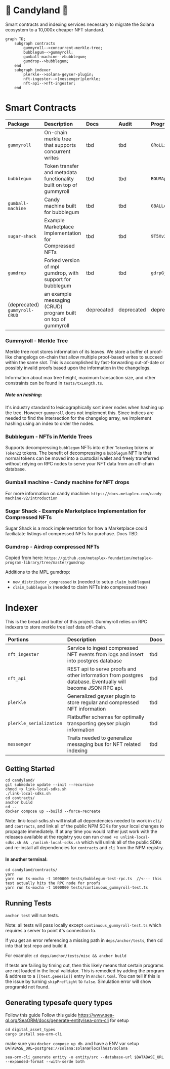 # 🍬 Candyland 🍬

Smart contracts and indexing services necessary to migrate the Solana ecosystem to a 10,000x cheaper NFT standard.

```mermaid
graph TD;
    subgraph contracts
        gummyroll-->concurrent-merkle-tree;
        bubblegum-->gummyroll;
        gumball-machine-->bubblegum;
        gumdrop-->bubblegum;
    end
    subgraph indexer
        plerkle-->solana-geyser-plugin;
        nft-ingester-->|messenger|plerkle;
        nft-api-->nft-ingester;
    end
```

# Smart Contracts

| Package | Description | Docs | Audit | Program Id |
| :-- | :-- | :--| :-- | :-- |
| `gummyroll` | On-chain merkle tree that supports concurrent writes | tbd | tbd | `GRoLLzvxpxxu2PGNJMMeZPyMxjAUH9pKqxGXV9DGiceU` |
| `bubblegum` | Token transfer and metadata functionality built on top of gummyroll | tbd | tbd | `BGUMAp9Gq7iTEuizy4pqaxsTyUCBK68MDfK752saRPUY` |
| `gumball-machine` | Candy machine built for bubblegum | tbd | tbd | `GBALLoMcmimUutWvtNdFFGH5oguS7ghUUV6toQPppuTW` |
| `sugar-shack` | Example Marketplace Implementation for Compressed NFTs | tbd | tbd | `9T5Xv2cJRydUBqvdK7rLGuNGqhkA8sU8Yq1rGN7hExNK` |
| `gumdrop` | Forked version of mpl gumdrop, with support for bubblegum | tbd | tbd | `gdrpGjVffourzkdDRrQmySw4aTHr8a3xmQzzxSwFD1a` | 
| (deprecated) `gummyroll-CRUD` | an example messaging (CRUD) program built on top of gummyroll | deprecated | deprecated | deprecated |

### Gummyroll - Merkle Tree 

Merkle tree root stores information of its leaves. 
We store a buffer of proof-like changelogs on-chain that allow multiple proof-based writes to succeed within the same slot.
This is accomplished by fast-forwarding out-of-date or possibly invalid proofs based upon the information in the changelogs.


Information about max tree height, maximum transaction size, and other constraints can be found in `tests/txLength.ts`.

##### Note on hashing:
It's industry standard to lexicographically sort inner nodes when hashing up the tree. However `gummyroll` does not implement this. Since indices are needed to find the intersection for the changelog array, we implement hashing using an index to order the nodes.

### Bubblegum - NFTs in Merkle Trees

Supports decompressing `bubblegum` NFTs into either `Tokenkeg` tokens or `Token22` tokens.
The benefit of decompressing a `bubblegum` NFT is that normal tokens can be moved into a custodial wallet and freely transferred
without relying on RPC nodes to serve your NFT data from an off-chain database.

### Gumball machine - Candy machine for NFT drops
For more information on candy machine: `https://docs.metaplex.com/candy-machine-v2/introduction`

### Sugar Shack - Example Marketplace Implementation for Compressed NFTs
Sugar Shack is a mock implementation for how a Marketplace could faciliatate listings of compressed NFTs for purchase. Docs TBD.

### Gumdrop - Airdrop compressed NFTs
Copied from here: `https://github.com/metaplex-foundation/metaplex-program-library/tree/master/gumdrop`

Additions to the MPL gumdrop: 
- `new_distributor_compressed` ix (needed to setup `claim_bubblegum`)
- `claim_bubblegum` ix (needed to claim NFTs into compressed tree)

# Indexer

This is the bread and butter of this project. Gummyroll relies on RPC indexers to store merkle tree leaf data off-chain. 

| Portions | Description | Docs |
| :------- | :------- | :--- |
| `nft_ingester` | Service to ingest compressed NFT events from logs and insert into postgres database | tbd |
| `nft_api` | REST api to serve proofs and other information from postgres database. Eventually will become JSON RPC api. | tbd |
| `plerkle` | Generalized geyser plugin to store regular and compressed NFT information | tbd |
| `plerkle_serialization` | Flatbuffer schemas for optimally transporting geyser plugin information | tbd |
| `messenger` | Traits needed to generalize messaging bus for NFT related indexing | tbd |

## Getting Started
```
cd candyland/
git submodule update --init --recursive
chmod +x link-local-sdks.sh
./link-local-sdks.sh
cd contracts/
anchor build
cd ..
docker compose up --build --force-recreate
```

Note: link-local-sdks.sh will install all dependencies needed to work in `cli/` and `contracts`, and link all of the public NPM SDKs for your local changes to propagate immediately. If at any time you would rather just work with the releases available at the registry you can run `chmod +x unlink-local-sdks.sh && ./unlink-local-sdks.sh` which will unlink all of the public SDKs and re-install all dependencies for `contracts` and `cli` from the NPM registry.

#### In another terminal:
```
cd candyland/contracts/
yarn
yarn run ts-mocha -t 1000000 tests/bubblegum-test-rpc.ts  //<--- this test actually hits the RPC node for proofs
yarn run ts-mocha -t 1000000 tests/continuous_gummyroll-test.ts
```

## Running Tests

`anchor test` will run tests.

Note: all tests will pass locally except `continuous_gummyroll-test.ts` which requires a server to point it's connection to.

If you get an error referencing a missing path in `deps/anchor/tests`, then cd into that test repo and build it.

For example: `cd deps/anchor/tests/misc && anchor build`

If tests are failing by timing out, then this likely means that certain programs are not loaded in the local validator.
This is remedied by adding the program & address to a `[[test.genesis]]` entry in `Anchor.toml`.
You can tell if this is the issue by turning `skipPreflight` to `false`. Simulation error will show programId not found.

## Generating typesafe query types
Follow this guide Follow this guide https://www.sea-ql.org/SeaORM/docs/generate-entity/sea-orm-cli for setup
```
cd digital_asset_types
cargo install sea-orm-cli
```

make sure you `docker compose up db`. and have a ENV var setup `DATABASE_URL=postgres://solana:solana@localhost/solana`

`
sea-orm-cli generate entity -o entity/src --database-url $DATABASE_URL --expanded-format --with-serde both
`

